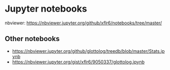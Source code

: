 Jupyter notebooks
=================

nbviewer: https://nbviewer.jupyter.org/github/xflr6/notebooks/tree/master/


Other notebooks
---------------
- https://nbviewer.jupyter.org/github/glottolog/treedb/blob/master/Stats.ipynb
- https://nbviewer.jupyter.org/gist/xflr6/9050337/glottolog.ipynb
